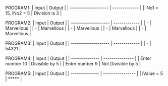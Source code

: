 PROGRAM1:
| Input               | Output        |
| ------------------- | ------------- |
| iNo1 = 15, iNo2 = 5 | Division is 3 |

PROGRAM2:
| Input               | Output        |
| ------------------- | ------------- |
|         -           |   Marvellous  |
|         -           |   Marvellous  |
|         -           |   Marvellous  |
|         -           |   Marvellous  |
|         -           |   Marvellous  |

PROGRAM3:
| Input               | Output        |
| ------------------- | ------------- |
|         -           | 54321         |

PROGRAM4:
| Input           | Output              |
| --------------  | ---------------     |
| Enter number 10 | Divisible by 5      |
| Enter number  9 | Not Divisible by 5  |

PROGRAM5:
| Input           | Output           |
| --------------  | ---------------- |
| iValue = 5      | *****            |


